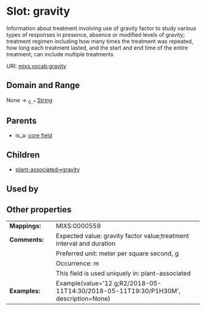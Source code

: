 
# Slot: gravity


Information about treatment involving use of gravity factor to study various types of responses in presence, absence or modified levels of gravity; treatment regimen including how many times the treatment was repeated, how long each treatment lasted, and the start and end time of the entire treatment; can include multiple treatments

URI: [mixs.vocab:gravity](https://w3id.org/mixs/vocab/gravity)


## Domain and Range

None &#8594;  <sub>0..\*</sub> [String](types/String.md)

## Parents

 *  is_a: [core field](core_field.md)

## Children

 *  [plant-associated➞gravity](plant_associated_gravity.md)

## Used by


## Other properties

|  |  |  |
| --- | --- | --- |
| **Mappings:** | | MIXS:0000559 |
| **Comments:** | | Expected value: gravity factor value;treatment interval and duration |
|  | | Preferred unit: meter per square second, g |
|  | | Occurrence: m |
|  | | This field is used uniquely in: plant-associated |
| **Examples:** | | Example(value='12 g;R2/2018-05-11T14:30/2018-05-11T19:30/P1H30M', description=None) |

